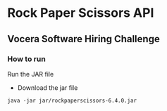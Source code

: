 # Rock Paper Scissors API

## Vocera Software Hiring Challenge

### How to run
Run the JAR file
* Download the jar file
```
java -jar jar/rockpaperscissors-6.4.0.jar
```
